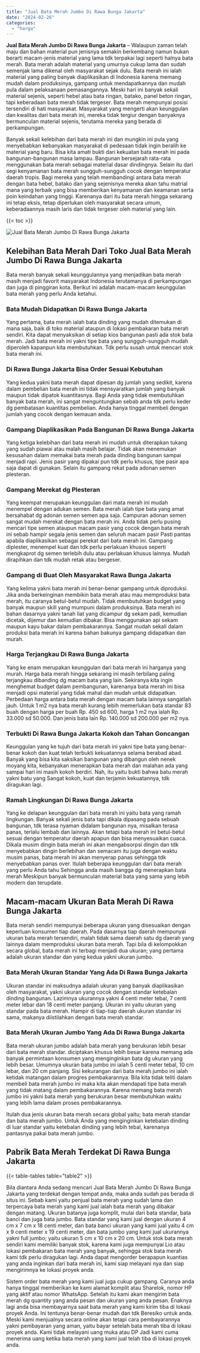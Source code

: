 ```yaml
---
title: "Jual Bata Merah Jumbo Di Rawa Bunga Jakarta"
date: "2024-02-26"
categories: 
  - "harga"
---
```


**Jual Bata Merah Jumbo Di Rawa Bunga Jakarta** – Walaupun zaman telah maju dan bahan material pun jenisnya semakin berkembang namun bukan berarti macam-jenis material yang lama tdk terpakai lagi seperti halnya bata merah. Bata merah adalah material yang umurnya cukup lama dan sudah semenjak lama dikenal oleh masyarakat sejak dulu. Bata merah ini ialah material yang paling banyak diaplikasikan di Indonesia karena memang mudah dalam produksinya, gampang untuk mendapatkannya dan mudah pula dalam pelaksanaan pemasangannya. Meski hari ini banyak sekali material sejenis, seperti hebel atau bata ringan, batako, panel beton ringan, tapi keberadaan bata merah tidak tergeser. Bata merah mempunyai posisi tersendiri di hati masyarakat. Masyarakat yang mengerti akan keunggulan dan kwalitas dari bata merah ini, mereka tidak tergiur dengan banyaknya bermunculan material sejenis, terutama mereka yang berada di perkampungan.

Banyak sekali kelebihan dari bata merah ini dan mungkin ini pula yang menyebabkan kebanyakan masyarakat di pedesaan tidak ingin beralih ke material yang baru. Bisa kita amati bukti dari kekuatan bata merah ini pada bangunan-bangunan masa lampau. Bangunan bersejarah rata-rata menggunakan bata merah sebagai material dasar dindingnya. Selain itu dari segi kenyamanan bata merah sungguh-sungguh cocok dengan temperatur daerah tropis. Bagi mereka yang telah membandingi antara bata merah dengan bata hebel, batako dan yang sejenisnya mereka akan tahu matrial mana yang terbaik yang bisa memberikan kenyamanan dan keamanan serta poin keindahan yang tinggi. Karenanya dari itu bata merah hingga sekarang ini tetap eksis, tetap diperlukan oleh masyarakat secara umum, keberadaannya masih laris dan tidak tergeser oleh material yang lain.

{{< toc >}}

![Jual Bata Merah Jumbo Di Rawa Bunga Jakarta](/images/jual-bata-merah-21.png)

## Kelebihan Bata Merah Dari Toko Jual Bata Merah Jumbo Di Rawa Bunga Jakarta

Bata merah banyak sekali keunggulannya yang menjadikan bata merah masih menjadi favorit masyarakat Indonesia terutamanya di perkampungan dan juga di pinggiran kota. Berikut ini adalah macam-macam keunggulan bata merah yang perlu Anda ketahui.

### Bata Mudah Didapatkan Di Rawa Bunga Jakarta

Yang pertama, bata merah ialah bata dinding yang mudah ditemukan di mana saja, baik di toko material ataupun di lokasi pembakaran bata merah sendiri. Kita dapat menyaksikan di setiap kios bangunan pasti ada stok bata merah. Jadi bata merah ini yakni tipe bata yang sungguh-sungguh mudah diperoleh kapanpun kita membutuhkan. Tdk perlu susah untuk mencari stok bata merah ini.

### Di Rawa Bunga Jakarta Bisa Order Sesuai Kebutuhan

Yang kedua yakni bata merah dapat dipesan dg jumlah yang sedikit, karena dalam pembelian bata merah ini tidak mensyaratkan jumlah yang banyak maupun tidak dipatok kuantitasnya. Bagi Anda yang tidak membutuhkan banyak bata merah, ini sangat menguntungkan sebab anda tdk perlu keder dg pembatasan kuantitas pembelian. Anda hanya tinggal membeli dengan jumlah yang cocok dengan kemauan anda.

### Gampang Diaplikasikan Pada Bangunan Di Rawa Bunga Jakarta

Yang ketiga kelebihan dari bata merah ini mudah untuk diterapkan tukang yang sudah piawai atau malah masih belajar. Tidak akan menemukan kesusahan dalam memakai bata merah pada dinding bangunan sampai menjadi rapi. Jenis pasir yang dipakai pun tdk perlu khusus, tipe pasir apa saja dapat di gunakan. Selain itu gampang rekat pada adonan semen plesteran.

### Gampang Merekat dg Plesteran

Yang keempat merupakan keunggulan dari mata merah ini mudah menempel dengan adukan semen. Bata merah ialah tipe bata yang amat bersahabat dg adonan semen semen apa saja. Campuran adonan semen sangat mudah merekat dengan bata merah ini. Anda tidak perlu pusing mencari tipe semen ataupun macam pasir yang cocok dengan bata merah ini sebab hampir segala jenis semen dan seluruh macam pasir Pasti pantas apabila diaplikasikan sebagai perekat dari bata merah ini. Gampang diplester, menempel kuat dan tdk perlu perlakuan khusus seperti mengkaprot dg semen terlebih dulu atau perlakuan khusus lainnya. Mudah dirapihkan dan tdk mudah retak atau bergeser.

### Gampang di Buat Oleh Masyarakat Rawa Bunga Jakarta

Yang kelima yakni bata merah ini benar-benar gampang untuk diproduksi. Jika anda berkeinginan membikin bata merah atau mau memproduksi bata merah, itu caranya betul-betul mudah. Tidak membutuhkan budget yang banyak maupun skill yang mumpuni dalam produksinya. Bata merah ini bahan dasarnya yakni tanah liat yang dicampur dg sekam padi, kemudian dicetak, dijemur dan kemudian dibakar. Bisa menggunakan api sekam maupun kayu bakar dalam pembakarannya. Sangat mudah sekali dalam produksi bata merah ini karena bahan bakunya gampang didapatkan dan murah.

### Harga Terjangkau Di Rawa Bunga Jakarta

Yang ke enam merupakan keunggulan dari bata merah ini harganya yang murah. Harga bata merah hingga sekarang ini masih terbilang paling terjangkau dibanding dg macam bata yang lain. Sekiranya kita ingin menghemat budget dalam pembangunan, karenanya bata merah ini bisa menjadi opsi material yang tidak mahal dan mudah untuk didapatkan. Perbedaan harga antara bata merah dengan macam bata lainnya sangatlah jauh. Untuk 1 m2 nya bata merah kurang lebih memerlukan bata standar 83 buah dengan harga per buah Rp. 450 sd 600, harga 1 m2 nya ialah Rp. 33.000 sd 50.000. Dan jenis bata lain Rp. 140.000 sd 200.000 per m2 nya.

### Terbukti Di Rawa Bunga Jakarta Kokoh dan Tahan Goncangan

Keunggulan yang ke tujuh dari bata merah ini yakni tipe bata yang benar-benar kokoh dan kuat telah terbukti kekuatannya selama berabad abad. Banyak yang bisa kita saksikan bangunan yang dibangun oleh nenek moyang kita, kebanyakan menerapkan bata merah dan malahan ada yang sampai hari ini masih kokoh berdiri. Nah, itu yaitu bukti bahwa batu merah yakni batu yang Sangat kokoh, kuat dan terjamin kekuatannya, tdk diragukan lagi.

### Ramah Lingkungan Di Rawa Bunga Jakarta

Yang ke delapan keunggulan dari bata merah ini yaitu bata yang ramah lingkungan. Banyak sekali jenis bata tapi dikala dipasang pada sebuah bangunan, tdk terasa nyaman didalam bangunan nya, misalkan terasa panas, terlalu lembab dan lainnya. Akan tetapi bata merah ini betul-betul sesuai dengan temperatur daerah apapun dan bisa menyesuaikan cuaca. Dikala musim dingin bata merah ini akan mengabsorpsi dingin dan tdk menyebabkan dingin berlebihan dan semacam itu juga dengan waktu musim panas, bata merah ini akan menyerap panas sehingga tdk menyebabkan panas over. Itulah beberapa keunggulan dari bata merah yang perlu Anda tahu Sehingga anda masih bangga dg menerapkan bata merah Meskipun banyak bermunculan material bata yang sama yang lebih modern dan terupdate.

## Macam-macam Ukuran Bata Merah Di Rawa Bunga Jakarta

Bata merah sendiri mempunyai beberapa ukuran yang disesuaikan dengan keperluan konsumen tiap daerah. Pada dasarnya tiap daerah mempunyai ukuran bata merah tersendiri, malah tidak sama daerah satu dg daerah yang lainnya dalam memproduksi ukuran bata merah. Tapi bila di kelompokkan secara global, bata merah ini terbagi menjadi dua ukuran; yang pertama adalah ukuran standar dan yang kedua yakni ukuran jumbo.

### Bata Merah Ukuran Standar Yang Ada Di Rawa Bunga Jakarta

Ukuran standar ini maksudnya adalah ukuran yang banyak diaplikasikan oleh masyarakat, yakni ukuran yang cocok dengan standar ketebalan dinding bangunan. Lazimnya ukurannya yakni 4 centi meter tebal, 7 centi meter lebar dan 18 centi meter panjang. Ukuran ini yaitu ukuran yang standar pada bata merah. Hampir di tiap-tiap daerah ukuran standar ini sama, makanya diistilahkan dengan bata merah standar.

### Bata Merah Ukuran Jumbo Yang Ada Di Rawa Bunga Jakarta

Bata merah ukuran jumbo adalah bata merah yang berukuran lebih besar dari bata merah standar. diciptakan khusus lebih besar karena memang ada banyak permintaan konsumen yang menginginkan bata dg ukuran yang lebih besar. Umumnya ukuran bata jumbo ini ialah 5 centi meter tebal, 10 cm lebar, dan 20 cm panjang. Sisi kekurangan dari bata merah jumbo ini ialah ketidak matangan dalam progres pembakarannya. Bila kita tidak teliti dalam membeli bata merah jumbo ini maka kita akan mendapati tipe bata merah yang tidak matang dalam pembakarannya. Karena memang bata merah jumbo ini yakni bata merah yang berukuran besar membutuhkan waktu yang lebih lama dalam proses pembakarannya.

Itulah dua jenis ukuran bata merah secara global yaitu; bata merah standar dan bata merah jumbo. Untuk Anda yang menginginkan ketebalan dinding di luar standar yaitu ketebalan dinding yang lebih tebal, karenanya pantasnya pakai bata merah jumbo.

## Pabrik Bata Merah Terdekat Di Rawa Bunga Jakarta

{{< table-tables table="table2" >}}

Bila diantara Anda sedang mencari Jual Bata Merah Jumbo Di Rawa Bunga Jakarta yang terdekat dengan tempat anda, maka anda sudah pas berada di situs ini. Sebab kami yaitu penjual bata merah yang sudah lama dan terpercaya bata merah yang kami jual ialah bata merah yang dibakar dengan matang. Ukuran batanya juga komplit, mulai dari bata standar, bata banci dan juga bata jumbo. Bata standar yang kami jual dengan ukuran 4 cm x 7 cm x 18 centi meter, dan bata banci ukuran yang kami jual yaitu 4 cm x 9 centi meter x 19 centi meter, dan bata jumbo yang kami jual ukurannya yakni full jumbo; yaitu ukuran 5 cm x 10 cm x 20 cm. Untuk stok bata merah sendiri kami memiliki banyak stok, karena kami juga mempunyai Lio atau lokasi pembakaran bata merah yang banyak, sehingga stok bata merah kami tdk perlu diragukan lagi. Anda dapat mengorder berapapun kuantias yang anda inginkan dari bata merah ini, kami siap melayani nya dan siap mengirimnya ke lokasi proyek anda.

Sistem order bata merah yang kami jual juga cukup gampang. Caranya anda hanya tinggal memberikan ke kami alamat komplit atau Sharelok, nomor HP yang aktif atau nomor WhatsApp. Setelah itu kami akan mengirim bata merah dg quantity yang anda pesan dan ukuran yang anda pesan. Enaknya lagi anda bisa membayarnya saat bata merah yang kami kirim tiba di lokasi proyek Anda. Ini tentunya benar-benar mudah dan tdk Beresiko untuk anda. Meski kami menjualnya secara online akan tetapi cara pembayarannya yakni pembayaran yang aman, yaitu bayar setelah bata merah tiba di lokasi proyek anda. Kami tidak melayani uang muka atau DP Jadi kami cuma menerima uang ketika bata merah yang kami jual telah tiba di lokasi proyek anda.

